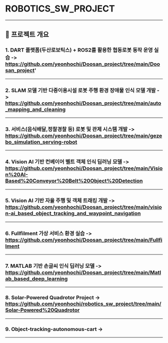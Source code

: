 # ROBOTICS_SW_PROJECT



---

## 📌 프로젝트 개요

### 1. **DART 플랫폼(두산로보틱스) + ROS2를 활용한 협동로봇 동작 운영 실습 ->**	https://github.com/yeonhochi/Doosan_project/tree/main/Doosan_project'

---
   
### 2. **SLAM 모델 기반 다중이용시설 로봇 주행 환경 장애물 인식 모델 개발 ->** 	https://github.com/yeonhochi/Doosan_project/tree/main/auto_mapping_and_cleaning

---
   
### 3. **서비스(음식배달,정찰경찰 등) 로봇 및 관제 시스템 개발 ->** https://github.com/yeonhochi/Doosan_project/tree/main/gezebo_simulation_serving-robot

---
   
### 4. **Vision AI 기반 컨베이어 벨트 객체 인식 딥러닝 모델 ->** https://github.com/yeonhochi/Doosan_project/tree/main/Vision%20AI-Based%20Conveyor%20Belt%20Object%20Detection

---
   
### 5. **Vision AI 기반 자율 주행 및 객체 트래킹 개발 ->** https://github.com/yeonhochi/Doosan_project/tree/main/vision-ai_based_object_tracking_and_waypoint_navigation

---

### 6. **Fullfilment 가상 서비스 환경 실습 ->** https://github.com/yeonhochi/Doosan_project/tree/main/Fullfilment

---

### 7. **MATLAB 기반 손글씨 인식 딥러닝 모델 ->** https://github.com/yeonhochi/Doosan_project/tree/main/Matlab_based_deep_learning

---

### 8. **Solar-Powered Quadrotor Project ->** https://github.com/yeonhochi/robotics_sw_project/tree/main/Solar-Powered%20Quadrotor

---

### 9. **Object-tracking-autonomous-cart ->**

---

